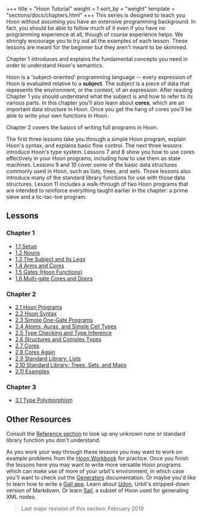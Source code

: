 +++
title = "Hoon Tutorial"
weight = 1
sort_by = "weight"
template = "sections/docs/chapters.html"
+++
This series is designed to teach you Hoon without assuming you have an extensive programming background.  In fact, you should be able to follow much of it even if you have no programming experience at all, though of course experience helps.  We strongly encourage you to try out all the examples of each lesson.  These lessons are meant for the beginner but they aren't meant to be skimmed.

Chapter 1 introduces and explains the fundamental concepts you need in order to understand Hoon's semantics.

Hoon is a 'subject-oriented' programming language -- every expression of Hoon is evaluated relative to a **subject**.  The subject is a piece of data that represents the environment, or the context, of an expression.  After reading Chapter 1 you should understand what the subject is and how to refer to its various parts.  In this chapter you'll also learn about **cores**, which are an important data structure in Hoon.  Once you get the hang of cores you'll be able to write your own functions in Hoon.

Chapter 2 covers the basics of writing full programs in Hoon.

The first three lessons take you through a simple Hoon program, explain Hoon's syntax, and explains basic flow control.  The next three lessons introduce Hoon's type system.  Lessons 7 and 8 show you how to use cores effectively in your Hoon programs, including how to use them as state machines.  Lessons 9 and 10 cover some of the basic data structures commonly used in Hoon, such as lists, trees, and sets.  Those lessons also introduce many of the standard library functions for use with those data structures.  Lesson 11 includes a walk-through of two Hoon programs that are intended to reinforce everything taught earlier in the chapter: a prime sieve and a tic-tac-toe program.

## Lessons

### Chapter 1

- [1.1 Setup](./docs/learn/hoon/hoon-tutorial/setup.md)
- [1.2 Nouns](./docs/learn/hoon/hoon-tutorial/nouns.md)
- [1.3 The Subject and Its Legs](./docs/learn/hoon/hoon-tutorial/the-subject-and-its-legs.md)
- [1.4 Arms and Cores](./docs/learn/hoon/hoon-tutorial/arms-and-cores.md)
- [1.5 Gates (Hoon Functions)](./docs/learn/hoon/hoon-tutorial/gates.md)
- [1.6 Multi-gate Cores and Doors](./docs/learn/hoon/hoon-tutorial/multi-gate-cores-and-doors.md)

### Chapter 2

- [2.1 Hoon Programs](./docs/learn/hoon/hoon-tutorial/hoon-programs.md)
- [2.2 Hoon Syntax](./docs/learn/hoon/hoon-tutorial/hoon-syntax.md)
- [2.3 Simple One-Gate Programs](./docs/learn/hoon/hoon-tutorial/simple-one-gate-programs.md)
- [2.4 Atoms, Auras, and Simple Cell Types](./docs/learn/hoon/hoon-tutorial/atoms-auras-and-simple-cell-types.md)
- [2.5 Type Checking and Type Inference](./docs/learn/hoon/hoon-tutorial/type-checking-and-type-inference.md)
- [2.6 Structures and Complex Types](./docs/learn/hoon/hoon-tutorial/structures-and-complex-types.md)
- [2.7 Cores](./docs/learn/hoon/hoon-tutorial/cores.md)
- [2.8 Cores Again](./docs/learn/hoon/hoon-tutorial/cores-again.md)
- [2.9 Standard Library: Lists](./docs/learn/hoon/hoon-tutorial/lists.md)
- [2.10 Standard Library: Trees, Sets, and Maps](./docs/learn/hoon/hoon-tutorial/trees-sets-and-maps.md)
- [2.11 Examples](./docs/learn/hoon/hoon-tutorial/examples.md)

### Chapter 3

- [3.1 Type Polymorphism](./docs/learn/hoon/hoon-tutorial/type-polymorphism.md)

## Other Resources

Consult the [Reference section](./docs/reference/_index.md) to look up any unknown rune or standard library function you don't understand.

As you work your way through these lessons you may want to work on example problems from the [Hoon Workbook](./docs/learn/hoon/workbook/_index.md) for practice.  Once you finish the lessons here you may want to write more versatile Hoon programs which can make use of more of your urbit's environment, in which case you'll want to check out the [Generators](./docs/using/generators.md) documentation.  Or maybe you'd like to learn how to write a [Gall app](content/docs/learn/arvo/gall.md).  Learn about [Udon](./docs/using/sail-and-udon.md), Urbit's stripped-down version of Markdown.  Or learn [Sail](./docs/using/sail-and-udon.md), a subset of Hoon used for generating XML nodes.


> Last major revision of this section: February 2019

